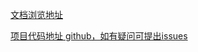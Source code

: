 

[文档浏览地址](https://dcbase.github.io/studyDocsify/)


[项目代码地址 github，如有疑问可提出issues](https://github.com/dcbase/baseApp.git)
